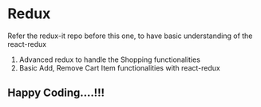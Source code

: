 # Redux

Refer the redux-it repo before this one, to have basic understanding of the react-redux

1. Advanced redux to handle the Shopping functionalities
1. Basic Add, Remove Cart Item functionalities with react-redux

## Happy Coding....!!!
